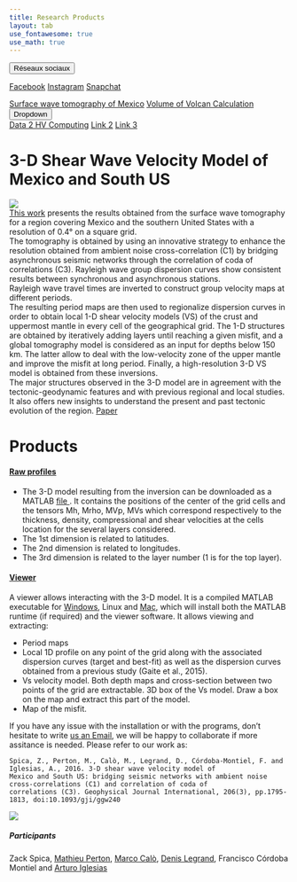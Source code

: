 ```yaml
---
title: Research Products
layout: tab
use_fontawesome: true
use_math: true
---
```

<head>
<style>

.dropbtn {
 background-color: black;
 color: white;
 padding: 16px;
 font-size: 16px;
 border: none;
}

.dropdown {
 position: relative;
 display: inline-block;
}

.dropdown-content {
 display: none;
 position: absolute;
 background-color: lightgrey;
 min-width: 200px;
 z-index: 1;
}

.dropdown-content a {
 color: black;
 padding: 12px 16px;
 text-decoration: none;
 display: block;
}

.dropdown-content a:hover {background-color: white;}
.dropdown:hover.dropdown-content {display: block;}
.dropdown:hover.dropbtn {background-color: grey;}

</style>
</head>



<div class="dropdown">
<button class="dropbtn">Réseaux sociaux</button>
<div class="dropdown-content">

<a href="https://www.facebook.com">Facebook</a> 
<a href="https://www. instagram.com">Instagram</a>
<a href="https://www.snapchat.com">Snapchat</a>

</div>
</div>
</html>


<div class="navbar1">
  <a href="#home">Surface wave tomography of Mexico</a>
  <a href="#news">Volume of Volcan Calculation</a>
  <div class="dropdown">
    <button class="dropbtn">Dropdown 
      <i class="fa fa-caret-down"></i>
    </button>
    <div class="dropdown-content">
      <a href="#">Data 2 HV Computing</a>
      <a href="#">Link 2</a>
      <a href="#">Link 3</a>
    </div>
  </div> 
</div>


<!-- Research -->
<h1 class="section-title">3-D Shear Wave Velocity Model of Mexico and South US</h1>

<div class="row content-row">
<div class="col-12 col-sm-5 image-wrapper">
    <img src="{{ site.baseurl }}/images/mexsections.png">
</div>
<div class="col-12 col-sm-7">
<a href="https://academic.oup.com/gji/article-abstract/206/3/1795/2583531" target="_blank">This work</a> presents the results obtained from the surface wave tomography for a region covering Mexico and the southern United States with a resolution of 0.4° on a square grid.<br />
The tomography is obtained by using an innovative strategy to enhance the resolution obtained from ambient noise cross-correlation (C1) by bridging asynchronous seismic networks through the correlation of coda of correlations (C3). Rayleigh wave group dispersion curves show consistent results between synchronous and asynchronous stations.<br />
Rayleigh wave travel times are inverted to construct group velocity maps at different periods.<br />
The resulting period maps are then used to regionalize dispersion curves in order to obtain local 1-D shear velocity models (VS) of the crust and uppermost mantle in every cell of the geographical grid. The 1-D structures are obtained by iteratively adding layers until reaching a given misfit, and a global tomography model is considered as an input for depths below 150 km. The latter allow to deal with the low-velocity zone of the upper mantle and improve the misfit at long period. Finally, a high-resolution 3-D VS model is obtained from these inversions.<br />
The major structures observed in the 3-D model are in agreement with the tectonic-geodynamic features and with previous regional and local studies. It also offers new insights to understand the present and past tectonic evolution of the region. <a href="https://drive.google.com/open?id=1VpnLGRPXc2c2VhYlfmyeVx0nQOv0lvJG" target="_blank"><i class="fa fa-file"></i> Paper</a>
</div>

<div>
<h1> Products </h1>
<h4><u>Raw profiles</u></h4>
<div class="row content-row">

<div class="col-12 col-sm-12"><ul>
<li>The 3-D model resulting from the inversion can be downloaded as a MATLAB <a href="https://github.com/zackspica/zackspica.github.io/releases/tag/Models" target="_blank"><i class="fa fa-save"></i> file </a>. It contains the positions of the center of the grid cells and the tensors Mh, Mrho, MVp, MVs which correspond respectively to the thickness, density, compressional and shear velocities at the cells location for the several layers considered.</li>
<li>The 1st dimension is related to latitudes.</li>
<li>The 2nd dimension is related to longitudes.</li>
<li>The 3rd dimension is related to the layer number (1 is for the top layer).</li></ul>


<h4><u>Viewer </u></h4>
A viewer allows interacting with the 3-D model. It is a compiled MATLAB executable for <a href="https://github.com/zackspica/zackspica.github.io/releases/tag/final" target="_blank"><i class="fa Windows"></i>Windows</a>, Linux and <a href="https://github.com/zackspica/zackspica.github.io/releases/tag/finalMac" target="_blank"><i class="fa Apple"></i>Mac</a>, which will install both the MATLAB runtime (if required) and the viewer software. It allows viewing and extracting: <ul>
<li>Period maps</li> 
<li>Local 1D profile on any point of the grid along with the associated dispersion curves (target and best-fit) as well as the dispersion curves obtained from a previous study (Gaite et al., 2015).</li>
<li>Vs velocity model. Both depth maps and cross-section between two points of the grid are extractable. 3D box of the Vs model. Draw a box on the map and extract this part of the model.</li>
<li>Map of the misfit.</li></ul>
If you have any issue with the installation or with the programs, don’t hesitate to write <a href="mailto:mathieuperton@gmail.com;zspica@stanford.edu;"> <i class="far fa-envelope"></i> us an Email</a>, we will be happy to collaborate if more assitance is needed. Please refer to our work as:
<pre class="code">
<span><code>Spica, Z., Perton, M., Calò, M., Legrand, D., Córdoba-Montiel, F. and Iglesias, A., 2016. 3-D shear wave velocity model of 
Mexico and South US: bridging seismic networks with ambient noise cross-correlations (C1) and correlation of coda of 
correlations (C3). Geophysical Journal International, 206(3), pp.1795-1813, doi:10.1093/gji/ggw240</code></span>
</pre>

<div class="col-12 col-sm-12 image-wrapper">
    <img src="{{ site.baseurl }}/images/vidsures.gif">
</div>
</div>


<div>
<h5> Participants </h5>
Zack Spica, <a href="http://www.igum.unam.mx/mperton/" target="_blank">Mathieu Perton</a>, 
<a href="http://marcocalo.weebly.com/" target="_blank">Marco Calò</a>, <a href="https://scholar.google.es/citations?user=8GVIsq8AAAAJ&hl=es" target="_blank">Denis Legrand</a>, Francisco Córdoba Montiel and  <a href="http://www.geofisica.unam.mx/sismologia/index.php/users/view/6" target="_blank">Arturo Iglesias</a>
</div>





